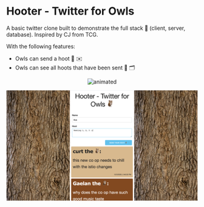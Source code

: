 # Hooter - Twitter for Owls

A basic twitter clone built to demonstrate the full stack 🥞 (client, server, database). Inspired by CJ from TCG.

With the following features:

* Owls can send a hoot 🦉 ✉️
* Owls can see all hoots that have been sent 🦉 🗂

<p align="center">
  <img src="preview.gif" alt="animated" />
</p>

<p align="center">
  <img src="Modified-FrontEnd.png" />
</p>

